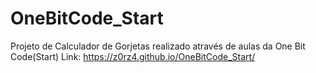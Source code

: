 # OneBitCode_Start
Projeto de Calculador de Gorjetas realizado através de aulas da One Bit Code(Start)
Link: https://z0rz4.github.io/OneBitCode_Start/
